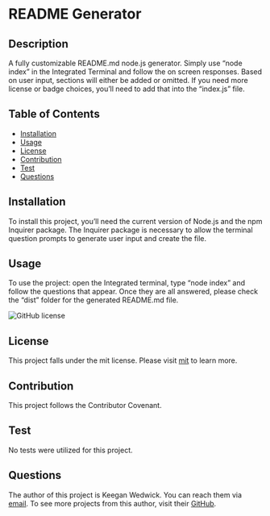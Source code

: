 # README Generator

## Description

A fully customizable README.md node.js generator. Simply use “node index” in the Integrated Terminal and follow the on screen responses. Based on user input, sections will either be added or omitted. If you need more license or badge choices, you’ll need to add that into the “index.js” file. 
    

## Table of Contents 
* [Installation](#Installation) 
* [Usage](#Usage) 
* [License](#License) 
* [Contribution](#Contribution) 
* [Test](#Test) 
* [Questions](#Questions) 

    

## Installation

To install this project, you’ll need the current version of Node.js and the npm Inquirer package. The Inquirer package is necessary to allow the terminal question prompts to generate user input and create the file.
    

## Usage

To use the project: open the Integrated terminal, type “node index” and follow the questions that appear. Once they are all answered, please check the “dist” folder for the generated README.md file.
    

![GitHub license](https://img.shields.io/badge/license-mit-blue.svg)

## License
    
This project falls under the mit license. Please visit [mit](https://choosealicense.com/licenses/mit) to learn more.
    

## Contribution

This project follows the Contributor Covenant.
    

## Test

No tests were utilized for this project.
    

## Questions
The author of this project is Keegan Wedwick. You can reach them via [email](mailto:kwedwick@gmail.com).
To see more projects from this author, visit their [GitHub](https://github.com/kwedwick).
    
   